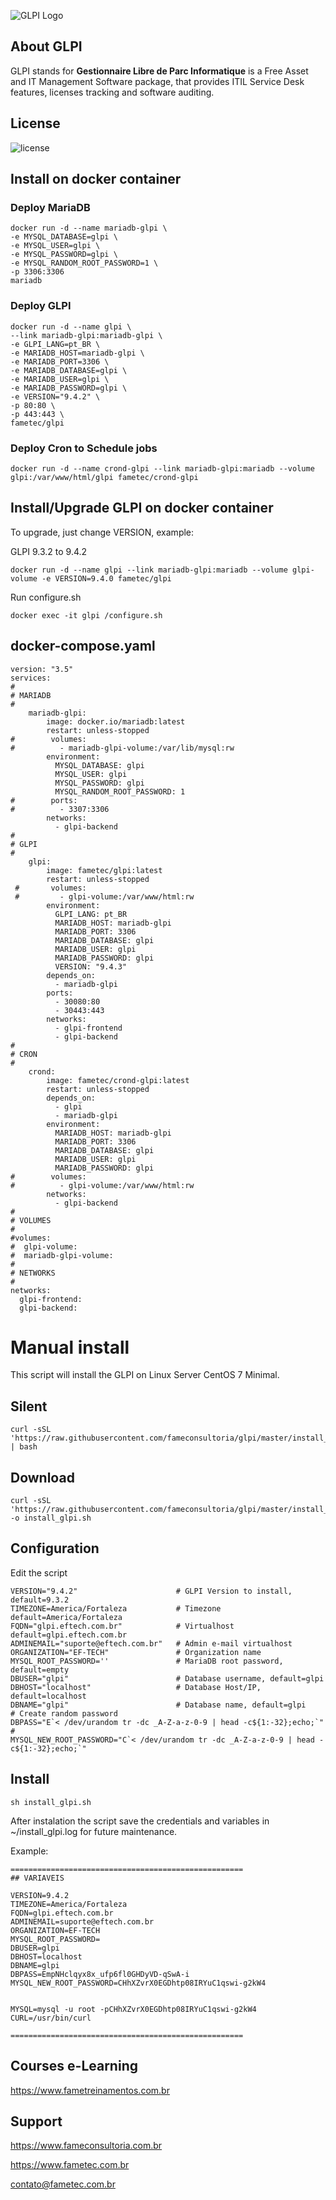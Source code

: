 ![GLPI Logo](https://raw.githubusercontent.com/glpi-project/glpi/master/pics/logos/logo-GLPI-250-black.png)


## About GLPI

GLPI stands for **Gestionnaire Libre de Parc Informatique** is a Free Asset and IT Management Software package, that provides ITIL Service Desk features, licenses tracking and software auditing.


## License

![license](https://img.shields.io/github/license/glpi-project/glpi.svg)


## Install on docker container 


### Deploy MariaDB


    docker run -d --name mariadb-glpi \
    -e MYSQL_DATABASE=glpi \
    -e MYSQL_USER=glpi \
    -e MYSQL_PASSWORD=glpi \
    -e MYSQL_RANDOM_ROOT_PASSWORD=1 \
    -p 3306:3306
    mariadb 


### Deploy GLPI


    docker run -d --name glpi \
    --link mariadb-glpi:mariadb-glpi \
    -e GLPI_LANG=pt_BR \
    -e MARIADB_HOST=mariadb-glpi \
    -e MARIADB_PORT=3306 \
    -e MARIADB_DATABASE=glpi \
    -e MARIADB_USER=glpi \
    -e MARIADB_PASSWORD=glpi \
    -e VERSION="9.4.2" \
    -p 80:80 \
    -p 443:443 \
    fametec/glpi


### Deploy Cron to Schedule jobs


    docker run -d --name crond-glpi --link mariadb-glpi:mariadb --volume glpi:/var/www/html/glpi fametec/crond-glpi


## Install/Upgrade GLPI on docker container

To upgrade, just change VERSION, example: 

GLPI 9.3.2 to 9.4.2

    docker run -d --name glpi --link mariadb-glpi:mariadb --volume glpi-volume -e VERSION=9.4.0 fametec/glpi


Run configure.sh

    docker exec -it glpi /configure.sh


## docker-compose.yaml

    version: "3.5"
    services:
    #
    # MARIADB
    #
        mariadb-glpi: 
            image: docker.io/mariadb:latest
            restart: unless-stopped
    #        volumes: 
    #          - mariadb-glpi-volume:/var/lib/mysql:rw
            environment: 
              MYSQL_DATABASE: glpi
              MYSQL_USER: glpi 
              MYSQL_PASSWORD: glpi 
              MYSQL_RANDOM_ROOT_PASSWORD: 1 
    #        ports: 
    #          - 3307:3306
            networks: 
              - glpi-backend
    #
    # GLPI
    #
        glpi: 
            image: fametec/glpi:latest
            restart: unless-stopped
     #       volumes: 
     #         - glpi-volume:/var/www/html:rw
            environment: 
              GLPI_LANG: pt_BR
              MARIADB_HOST: mariadb-glpi
              MARIADB_PORT: 3306
              MARIADB_DATABASE: glpi
              MARIADB_USER: glpi
              MARIADB_PASSWORD: glpi
              VERSION: "9.4.3"
            depends_on: 
              - mariadb-glpi
            ports: 
              - 30080:80
              - 30443:443
            networks: 
              - glpi-frontend
              - glpi-backend
    #
    # CRON
    #
        crond: 
            image: fametec/crond-glpi:latest
            restart: unless-stopped
            depends_on: 
              - glpi
              - mariadb-glpi
            environment: 
              MARIADB_HOST: mariadb-glpi
              MARIADB_PORT: 3306
              MARIADB_DATABASE: glpi
              MARIADB_USER: glpi
              MARIADB_PASSWORD: glpi
    #        volumes: 
    #          - glpi-volume:/var/www/html:rw
            networks: 
              - glpi-backend
    #
    # VOLUMES
    #
    #volumes: 
    #  glpi-volume:
    #  mariadb-glpi-volume: 
    #
    # NETWORKS
    #
    networks: 
      glpi-frontend: 
      glpi-backend:


# Manual install

This script will install the GLPI on Linux Server CentOS 7 Minimal.  

## Silent

    curl -sSL 'https://raw.githubusercontent.com/fameconsultoria/glpi/master/install_glpi.sh' | bash


## Download 

    curl -sSL 'https://raw.githubusercontent.com/fameconsultoria/glpi/master/install_glpi.sh' -o install_glpi.sh 


## Configuration

Edit the script


    VERSION="9.4.2"                      # GLPI Version to install, default=9.3.2
    TIMEZONE=America/Fortaleza           # Timezone default=America/Fortaleza
    FQDN="glpi.eftech.com.br"            # Virtualhost default=glpi.eftech.com.br
    ADMINEMAIL="suporte@eftech.com.br"   # Admin e-mail virtualhost
    ORGANIZATION="EF-TECH"               # Organization name
    MYSQL_ROOT_PASSWORD=''               # MariaDB root password, default=empty
    DBUSER="glpi"                        # Database username, default=glpi
    DBHOST="localhost"                   # Database Host/IP, default=localhost
    DBNAME="glpi"                        # Database name, default=glpi
    # Create random password
    DBPASS="E`< /dev/urandom tr -dc _A-Z-a-z-0-9 | head -c${1:-32};echo;`" # 
    MYSQL_NEW_ROOT_PASSWORD="C`< /dev/urandom tr -dc _A-Z-a-z-0-9 | head -c${1:-32};echo;`" 
    
    

## Install

    sh install_glpi.sh

After instalation the script save the credentials and variables in ~/install_glpi.log for future maintenance. 

Example: 

    ====================================================
    ## VARIAVEIS
    
    VERSION=9.4.2
    TIMEZONE=America/Fortaleza
    FQDN=glpi.eftech.com.br
    ADMINEMAIL=suporte@eftech.com.br
    ORGANIZATION=EF-TECH
    MYSQL_ROOT_PASSWORD=
    DBUSER=glpi
    DBHOST=localhost
    DBNAME=glpi
    DBPASS=EmpNHclqyx8x_ufp6fl0GHDyVD-qSwA-i
    MYSQL_NEW_ROOT_PASSWORD=CHhXZvrX0EGDhtp08IRYuC1qswi-g2kW4
    
    
    MYSQL=mysql -u root -pCHhXZvrX0EGDhtp08IRYuC1qswi-g2kW4
    CURL=/usr/bin/curl
    
    ====================================================
    



## Courses e-Learning

https://www.fametreinamentos.com.br


## Support

https://www.fameconsultoria.com.br

https://www.fametec.com.br
    
contato@fametec.com.br




